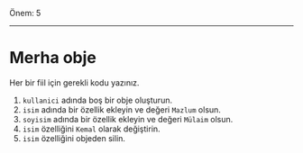 Önem: 5

---

# Merha obje

Her bir fiil için gerekli kodu yazınız.

1. `kullanici` adında boş bir obje oluşturun.
2. `isim` adında bir özellik ekleyin ve değeri `Mazlum` olsun.
3. `soyisim` adında bir özellik ekleyin ve değeri `Mülaim` olsun.
4. `isim` özelliğini `Kemal` olarak değiştirin.
5. `isim` özelliğini objeden silin.

